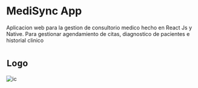 # MediSync App
Aplicacion web para la gestion de consultorio medico hecho en React Js y Native. Para gestionar agendamiento de citas, diagnostico de pacientes e historial clinico

# `Logo`

![ic](https://github.com/VictorArdila/MediSync-App/assets/89551043/af6b1216-0892-45ce-b4cf-9dc6d5af165b)

